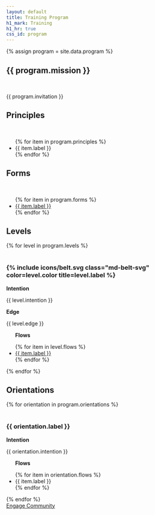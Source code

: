 ```yaml
---
layout: default
title: Training Program
h1_mark: Training
h1_hr: true
css_id: program
---
```

{% assign program = site.data.program %}

<section>
  <h2>{{ program.mission }}</h2>
  <br>
  <p>{{ program.invitation }}</p>
</section>

<section>
  <h2>Principles</h2>
  <br>
  <ul>
    {% for item in program.principles %}
      <li>{{ item.label }}</li>
    {% endfor %}
  </ul>
</section>

<section>
  <h2>Forms</h2>
  <br>
  <ul>
    {% for item in program.forms %}
      <li><a href="{{ item.url }}" target="_blank">{{ item.label }}</a></li>
    {% endfor %}
  </ul>
</section>

<section>
  <h2>Levels</h2>
  {% for level in program.levels %}
      <br>
      <br>
      <h3>
      {% include icons/belt.svg
      class="md-belt-svg"
      color=level.color
      title=level.label %}
      </h3>
      <p><strong>Intention</strong></p> <p>{{ level.intention }}</p>
      <p><strong>Edge</strong></p> <p>{{ level.edge }}</p>
      <ul>
        <p><strong>Flows</strong></p>
        {% for item in level.flows %}
          <li><a href="{{ item.url }}" target="_blank">{{ item.label }}</a></li>
        {% endfor %}
      </ul>
  {% endfor %}
</section>

<section>
  <h2>Orientations</h2>
  {% for orientation in program.orientations %}
    <br>
    <br>
    <h3>{{ orientation.label }}</h3>
    <p><strong>Intention</strong></p> <p>{{ orientation.intention }}</p>
     <ul>
        <p><strong>Flows</strong></p>
        {% for item in orientation.flows %}
          <li>{{ item.label }}</li>
        {% endfor %}
      </ul>
  {% endfor %}
</section>

<div class="md-cta-group">
    <a href="{{'/' | relative_url }}">Engage Community</a>
</div>


